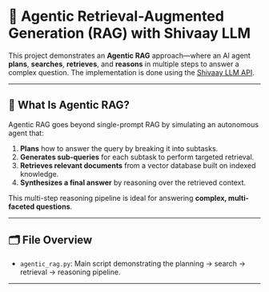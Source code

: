 # 🤖 Agentic Retrieval-Augmented Generation (RAG) with Shivaay LLM

This project demonstrates an **Agentic RAG** approach—where an AI agent **plans**, **searches**, **retrieves**, and **reasons** in multiple steps to answer a complex question. The implementation is done using the [Shivaay LLM API](https://futurixai.com).

---

## 🧩 What Is Agentic RAG?

Agentic RAG goes beyond single-prompt RAG by simulating an autonomous agent that:
1. **Plans** how to answer the query by breaking it into subtasks.
2. **Generates sub-queries** for each subtask to perform targeted retrieval.
3. **Retrieves relevant documents** from a vector database built on indexed knowledge.
4. **Synthesizes a final answer** by reasoning over the retrieved context.

This multi-step reasoning pipeline is ideal for answering **complex, multi-faceted questions**.

---

## 🗂 File Overview

- `agentic_rag.py`: Main script demonstrating the planning → search → retrieval → reasoning pipeline.

---

